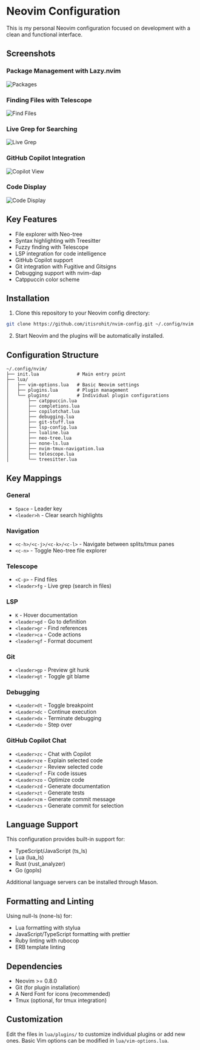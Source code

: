 # Neovim Configuration

This is my personal Neovim configuration focused on development with a clean and functional interface.

## Screenshots

### Package Management with Lazy.nvim
![Packages](screenshots/packages.png)

### Finding Files with Telescope
![Find Files](screenshots/findfiles.png)

### Live Grep for Searching
![Live Grep](screenshots/livegrep.png)

### GitHub Copilot Integration
![Copilot View](screenshots/copilotview.png)

### Code Display
![Code Display](screenshots/show.png)

## Key Features

- File explorer with Neo-tree
- Syntax highlighting with Treesitter
- Fuzzy finding with Telescope
- LSP integration for code intelligence
- GitHub Copilot support
- Git integration with Fugitive and Gitsigns
- Debugging support with nvim-dap
- Catppuccin color scheme

## Installation

1. Clone this repository to your Neovim config directory:
```bash
git clone https://github.com/itisrohit/nvim-config.git ~/.config/nvim
```

2. Start Neovim and the plugins will be automatically installed.

## Configuration Structure

```
~/.config/nvim/
├── init.lua              # Main entry point
├── lua/
│   ├── vim-options.lua   # Basic Neovim settings
│   ├── plugins.lua       # Plugin management
│   └── plugins/          # Individual plugin configurations
│       ├── catppuccin.lua
│       ├── completions.lua
│       ├── copilotchat.lua
│       ├── debugging.lua
│       ├── git-stuff.lua
│       ├── lsp-config.lua
│       ├── lualine.lua
│       ├── neo-tree.lua
│       ├── none-ls.lua
│       ├── nvim-tmux-navigation.lua
│       ├── telescope.lua
│       └── treesitter.lua
```

## Key Mappings

### General
- `Space` - Leader key
- `<leader>h` - Clear search highlights

### Navigation
- `<c-h>/<c-j>/<c-k>/<c-l>` - Navigate between splits/tmux panes
- `<c-n>` - Toggle Neo-tree file explorer

### Telescope
- `<C-p>` - Find files
- `<leader>fg` - Live grep (search in files)

### LSP
- `K` - Hover documentation
- `<leader>gd` - Go to definition
- `<leader>gr` - Find references
- `<leader>ca` - Code actions
- `<leader>gf` - Format document

### Git
- `<leader>gp` - Preview git hunk
- `<leader>gt` - Toggle git blame

### Debugging
- `<Leader>dt` - Toggle breakpoint
- `<Leader>dc` - Continue execution
- `<Leader>dx` - Terminate debugging
- `<Leader>do` - Step over

### GitHub Copilot Chat
- `<Leader>zc` - Chat with Copilot
- `<Leader>ze` - Explain selected code
- `<Leader>zr` - Review selected code
- `<Leader>zf` - Fix code issues
- `<Leader>zo` - Optimize code
- `<Leader>zd` - Generate documentation
- `<Leader>zt` - Generate tests
- `<Leader>zm` - Generate commit message
- `<Leader>zs` - Generate commit for selection

## Language Support

This configuration provides built-in support for:
- TypeScript/JavaScript (ts_ls)
- Lua (lua_ls)
- Rust (rust_analyzer)
- Go (gopls)

Additional language servers can be installed through Mason.

## Formatting and Linting

Using null-ls (none-ls) for:
- Lua formatting with stylua
- JavaScript/TypeScript formatting with prettier
- Ruby linting with rubocop
- ERB template linting

## Dependencies

- Neovim >= 0.8.0
- Git (for plugin installation)
- A Nerd Font for icons (recommended)
- Tmux (optional, for tmux integration)

## Customization

Edit the files in `lua/plugins/` to customize individual plugins or add new ones.
Basic Vim options can be modified in `lua/vim-options.lua`.